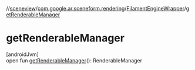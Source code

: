 //[sceneview](../../../index.md)/[com.google.ar.sceneform.rendering](../index.md)/[FilamentEngineWrapper](index.md)/[getRenderableManager](get-renderable-manager.md)

# getRenderableManager

[androidJvm]\
open fun [getRenderableManager](get-renderable-manager.md)(): RenderableManager
